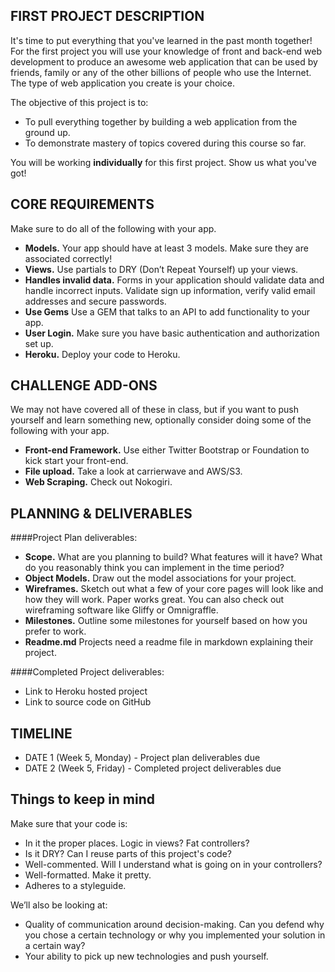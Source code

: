 ## FIRST PROJECT DESCRIPTION

It's time to put everything that you've learned in the past month together! For
the first project you will use your knowledge of front and back-end web
development to produce an awesome web application that can be used by friends,
family or any of the other billions of people who use the Internet. The type of
web application you create is your choice.

The objective of this project is to:

* To pull everything together by building a web application from the ground up.
* To demonstrate mastery of topics covered during this course so far.

You will be working **individually** for this first project. Show us what you've
got!

## CORE REQUIREMENTS
Make sure to do all of the following with your app.

* **Models.** Your app should have at least 3 models. Make sure they are
associated correctly!
* **Views.** Use partials to DRY (Don’t Repeat Yourself) up your views.
* **Handles invalid data.** Forms in your application should validate data and
handle incorrect inputs. Validate sign up information, verify valid email
addresses and secure passwords.
* **Use Gems** Use a GEM that talks to an API to add functionality to your app.
* **User Login.** Make sure you have basic authentication and authorization set up.
* **Heroku.** Deploy your code to Heroku.

## CHALLENGE ADD-ONS
We may not have covered all of these in class, but if you want to push yourself
and learn something new, optionally consider doing some of the following with
your app.

* **Front-end Framework.** Use either Twitter Bootstrap or Foundation to kick start your front-end.
* **File upload.** Take a look at carrierwave and AWS/S3.
* **Web Scraping.** Check out Nokogiri.


## PLANNING & DELIVERABLES

####Project Plan deliverables:

* **Scope.** What are you planning to build? What features will it have? What do
you reasonably think you can implement in the time period?
* **Object Models.** Draw out the model associations for your project.
* **Wireframes.** Sketch out what a few of your core pages will look like and
how they will work. Paper works great. You can also check out wireframing
software like Gliffy or Omnigraffle.
* **Milestones.** Outline some milestones for yourself based on how you prefer
to work.
* **Readme.md** Projects need a readme file in markdown explaining their project.
<!-- This needs a how and why of what they wanted to solve, how they built, problems, tech used. -->

####Completed Project deliverables:

* Link to Heroku hosted project
* Link to source code on GitHub


## TIMELINE

* DATE 1 (Week 5, Monday) - Project plan deliverables due
* DATE 2 (Week 5, Friday) - Completed project deliverables due

## Things to keep in mind
Make sure that your code is:

* In it the proper places. Logic in views? Fat controllers?
* Is it DRY? Can I reuse parts of this project's code?
* Well-commented. Will I understand what is going on in your controllers?
* Well-formatted. Make it pretty.
* Adheres to a styleguide.

We’ll also be looking at:

* Quality of communication around decision-making. Can you defend why you chose
a certain technology or why you implemented your solution in a certain way?
* Your ability to pick up new technologies and push yourself.
